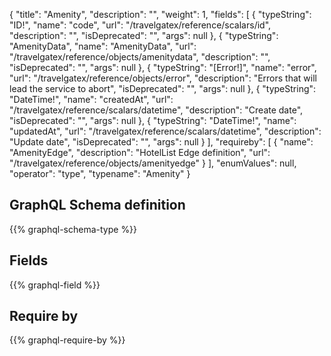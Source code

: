 {
  "title": "Amenity",
  "description": "",
  "weight": 1,
  "fields": [
    {
      "typeString": "ID!",
      "name": "code",
      "url": "/travelgatex/reference/scalars/id",
      "description": "",
      "isDeprecated": "",
      "args": null
    },
    {
      "typeString": "AmenityData",
      "name": "AmenityData",
      "url": "/travelgatex/reference/objects/amenitydata",
      "description": "",
      "isDeprecated": "",
      "args": null
    },
    {
      "typeString": "[Error!]",
      "name": "error",
      "url": "/travelgatex/reference/objects/error",
      "description": "Errors that will lead the service to abort",
      "isDeprecated": "",
      "args": null
    },
    {
      "typeString": "DateTime!",
      "name": "createdAt",
      "url": "/travelgatex/reference/scalars/datetime",
      "description": "Create date",
      "isDeprecated": "",
      "args": null
    },
    {
      "typeString": "DateTime!",
      "name": "updatedAt",
      "url": "/travelgatex/reference/scalars/datetime",
      "description": "Update date",
      "isDeprecated": "",
      "args": null
    }
  ],
  "requireby": [
    {
      "name": "AmenityEdge",
      "description": "HotelList Edge definition",
      "url": "/travelgatex/reference/objects/amenityedge"
    }
  ],
  "enumValues": null,
  "operator": "type",
  "typename": "Amenity"
}
## GraphQL Schema definition

{{% graphql-schema-type %}}

## Fields

{{% graphql-field %}}

## Require by

{{% graphql-require-by %}}
